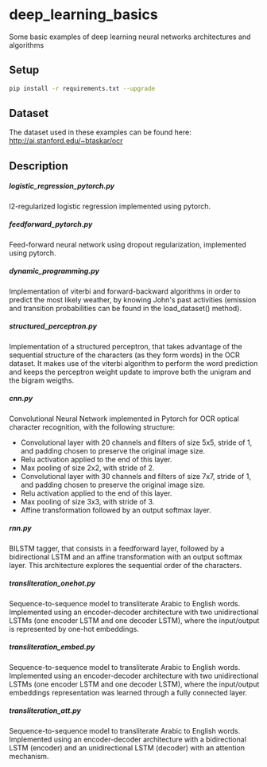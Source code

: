 # deep_learning_basics
Some basic examples of deep learning neural networks architectures and algorithms

## Setup
```bash
pip install -r requirements.txt --upgrade
```

## Dataset
The dataset used in these examples can be found here: http://ai.stanford.edu/~btaskar/ocr

## Description
##### logistic_regression_pytorch.py

l2-regularized logistic regression implemented using pytorch.

##### feedforward_pytorch.py

Feed-forward neural network using dropout regularization, implemented using pytorch.

##### dynamic_programming.py

Implementation of viterbi and forward-backward algorithms in order to predict the most likely weather, by knowing John's past activities (emission and transition probabilities can be found in the load_dataset() method).

##### structured_perceptron.py

Implementation of a structured perceptron, that takes advantage of the sequential structure of the characters (as they form words) in the OCR dataset. It makes use of the viterbi algorithm to perform the word prediction and keeps the perceptron weight update to improve both the unigram and the bigram weigths.

##### cnn.py

Convolutional Neural Network implemented in Pytorch for OCR optical character recognition, with the following structure:
* Convolutional layer with 20 channels and filters of size 5x5, stride of 1, and padding chosen to preserve the original image size.
* Relu activation applied to the end of this layer.
* Max pooling of size 2x2, with stride of 2.
* Convolutional layer with 30 channels and filters of size 7x7, stride of 1, and padding chosen to preserve the original image size.
* Relu activation applied to the end of this layer.
* Max pooling of size 3x3, with stride of 3.
* Affine transformation followed by an output softmax layer.

##### rnn.py

BILSTM tagger, that consists in a feedforward layer, followed by a bidirectional LSTM and an affine transformation with an output softmax layer. This architecture explores the sequential order of the characters.

##### transliteration_onehot.py

Sequence-to-sequence model to transliterate Arabic to English words. Implemented using an encoder-decoder architecture with two unidirectional LSTMs (one encoder LSTM and one decoder LSTM), where the input/output is represented by one-hot embeddings.

##### transliteration_embed.py

Sequence-to-sequence model to transliterate Arabic to English words. Implemented using an encoder-decoder architecture with two unidirectional LSTMs (one encoder LSTM and one decoder LSTM), where the input/output embeddings representation was learned through a fully connected layer.

##### transliteration_att.py

Sequence-to-sequence model to transliterate Arabic to English words. Implemented using an encoder-decoder architecture with a bidirectional LSTM (encoder) and an unidirectional LSTM (decoder) with an attention mechanism.
